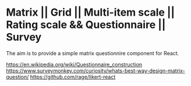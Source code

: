 # Matrix || Grid || Multi-item scale || Rating scale && Questionnaire || Survey 
The aim is to provide a simple matrix questionnire component for React. 

https://en.wikipedia.org/wiki/Questionnaire_construction
https://www.surveymonkey.com/curiosity/whats-best-way-design-matrix-question/
https://github.com/rage/likert-react